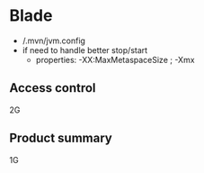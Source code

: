 # Blade
- <app>/.mvn/jvm.config
- if need to handle better stop/start
  - properties: -XX:MaxMetaspaceSize ; -Xmx

## Access control
2G
## Product summary
1G
